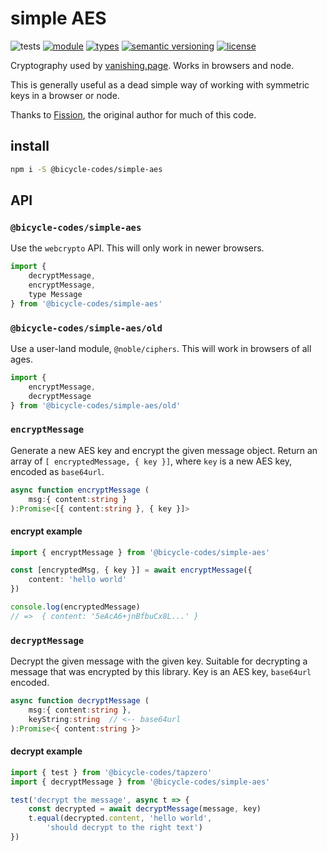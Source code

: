 # simple AES
![tests](https://github.com/bicycle-codes/simple-aes/actions/workflows/nodejs.yml/badge.svg)
[![module](https://img.shields.io/badge/module-ESM%2FCJS-blue?style=flat-square)](README.md)
[![types](https://img.shields.io/npm/types/@bicycle-codes/simple-aes?style=flat-square)](README.md)
[![semantic versioning](https://img.shields.io/badge/semver-2.0.0-brightgreen?logo=semver&style=flat-square)](https://semver.org/)
[![license](https://img.shields.io/badge/license-MIT-brightgreen.svg?style=flat-square)](LICENSE)


Cryptography used by [vanishing.page](https://vanishing.page/). Works in browsers and node.

This is generally useful as a dead simple way of working with symmetric keys in a browser or node.

Thanks to [Fission](https://github.com/fission-codes/), the original author for much of this code.

## install
```sh
npm i -S @bicycle-codes/simple-aes
```

## API

### `@bicycle-codes/simple-aes`
Use the `webcrypto` API. This will only work in newer browsers.

```js
import {
    decryptMessage,
    encryptMessage,
    type Message
} from '@bicycle-codes/simple-aes'
```

### `@bicycle-codes/simple-aes/old`
Use a user-land module, `@noble/ciphers`. This will work in browsers of all ages.

```js
import {
    encryptMessage,
    decryptMessage
} from '@bicycle-codes/simple-aes/old'
```

### `encryptMessage`
Generate a new AES key and encrypt the given message object.
Return an array of `[ encryptedMessage, { key }]`,
where `key` is a new AES key, encoded as `base64url`.

```ts
async function encryptMessage (
    msg:{ content:string }
):Promise<[{ content:string }, { key }]>
```

#### encrypt example
```ts
import { encryptMessage } from '@bicycle-codes/simple-aes'

const [encryptedMsg, { key }] = await encryptMessage({
    content: 'hello world'
})

console.log(encryptedMessage)
// =>  { content: '5eAcA6+jnBfbuCx8L...' }
```

### `decryptMessage`
Decrypt the given message with the given key. Suitable for decrypting a message that was encrypted by this library. Key is an AES key, `base64url` encoded.

```ts
async function decryptMessage (
    msg:{ content:string },
    keyString:string  // <-- base64url
):Promise<{ content:string }>
```

#### decrypt example
```js
import { test } from '@bicycle-codes/tapzero'
import { decryptMessage } from '@bicycle-codes/simple-aes'

test('decrypt the message', async t => {
    const decrypted = await decryptMessage(message, key)
    t.equal(decrypted.content, 'hello world',
        'should decrypt to the right text')
})
```
